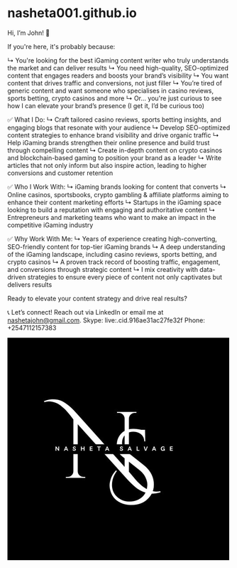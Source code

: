 # nasheta001.github.io

Hi, I’m John! 👋

If you're here, it's probably because:

↳ You're looking for the best iGaming content writer who truly understands the market and can deliver results
↳ You need high-quality, SEO-optimized content that engages readers and boosts your brand’s visibility
↳ You want content that drives traffic and conversions, not just filler
↳ You’re tired of generic content and want someone who specialises in casino reviews, sports betting, crypto casinos and more
↳ Or… you're just curious to see how I can elevate your brand’s presence (I get it, I’d be curious too)

✅ What I Do:
↳ Craft tailored casino reviews, sports betting insights, and engaging blogs that resonate with your audience
↳ Develop SEO-optimized content strategies to enhance brand visibility and drive organic traffic
↳ Help iGaming brands strengthen their online presence and build trust through compelling content
↳ Create in-depth content on crypto casinos and blockchain-based gaming to position your brand as a leader
↳ Write articles that not only inform but also inspire action, leading to higher conversions and customer retention

✅ Who I Work With:
↳ iGaming brands looking for content that converts
↳ Online casinos, sportsbooks, crypto gambling & affiliate platforms aiming to enhance their content marketing efforts
↳ Startups in the iGaming space looking to build a reputation with engaging and authoritative content
↳ Entrepreneurs and marketing teams who want to make an impact in the competitive iGaming industry

✅ Why Work With Me:
↳ Years of experience creating high-converting, SEO-friendly content for top-tier iGaming brands
↳ A deep understanding of the iGaming landscape, including casino reviews, sports betting, and crypto casinos
↳ A proven track record of boosting traffic, engagement, and conversions through strategic content
↳ I mix creativity with data-driven strategies to ensure every piece of content not only captivates but delivers results

Ready to elevate your content strategy and drive real results?

📞 Let’s connect! Reach out via LinkedIn or email me at nashetajohn@gmail.com.
Skype: live:.cid.916ae31ac27fe32f
Phone: +2547112157383

![image alt](https://github.com/Nasheta001/nasheta001.github.io/blob/eea43644f8fe57bd5f039d2a4d8793f5d8e107c1/Black%20and%20White%20Minimalist%20Professional%20Initial%20Logo.jpg)
